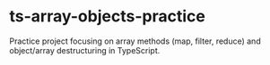 # ts-array-objects-practice

Practice project focusing on array methods (map, filter, reduce) and object/array destructuring in TypeScript.
